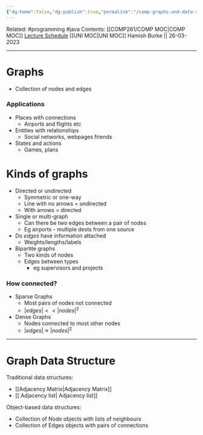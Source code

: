```yaml
---
{"dg-home":false,"dg-publish":true,"permalink":"/comp-graphs-and-data-structures/","dgPassFrontmatter":true}
---
```


Related: #programming #java 
Contents: [[COMP261/COMP MOC\|COMP MOC]]
[Lecture Schedule](https://ecs.wgtn.ac.nz/Courses/COMP261_2023T1/LectureSchedule)
[[UNI MOC\|UNI MOC]]
Hamish Burke || 26-03-2023
***
# Graphs
- Collection of nodes and edges

### Applications
- Places with connections
	- Airports and flights etc
- Entities with relationships
	- Social networks, webpages friends
- States and actions
	- Games, plans


# Kinds of graphs
- Directed or undirected
	- Symmetric or one-way
	- Line with no arrows = undirected
	- With arrows = directed
- Single or multi-graph
	- Can there be two edges between a pair of nodes
	- Eg airports - multiple dests from one source
- Do *edges* have information attached
	- Weights/lengths/labels
- Bipartite graphs
	- Two kinds of nodes
	- Edges between types
		- eg supervisors and projects



### How connected?
- Sparse Graphs
	- Most pairs of nodes not connected
	- $|edges|<<|nodes|^2$
- Dense Graphs
	- Nodes connected to most other nodes
	- $|edges| \approx |nodes|^2$


***

# Graph Data Structure

Traditional data structures:
- [[Adjacency Matrix\|Adjacency Matrix]]
- [[ Adjacency list\| Adjacency list]]

Object-based data structures:
- Collection of Node objects with lists of neighbours
- Collection of Edges objects with pairs of connections



